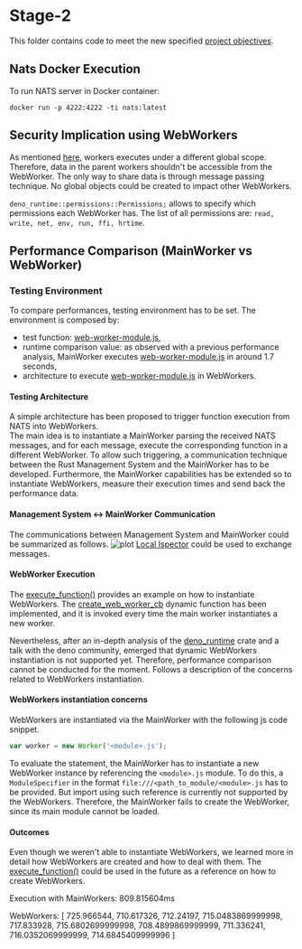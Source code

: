 # Stage-2
This folder contains code to meet the new specified [project objectives](https://github.com/gavi210/UZH_ECMASCRIPT_PROJECT/blob/main/project-objectives/README.md).

## Nats Docker Execution
To run NATS server in Docker container: 
```
docker run -p 4222:4222 -ti nats:latest
```

## Security Implication using WebWorkers
As mentioned [here](https://developer.mozilla.org/en-US/docs/Web/API/Web_Workers_API), workers executes under a different global scope.
Therefore, data in the parent workers shouldn't be accessible from the WebWorker. The only way to share data is through message
passing technique. No global objects could be created to impact other WebWorkers.

```deno_runtime::permissions::Permissions;``` allows to specify which permissions each WebWorker has. 
The list of all permissions are: ```read, write, net, env, run, ffi, hrtime```.

## Performance Comparison (MainWorker vs WebWorker)
### Testing Environment
To compare performances, testing environment has to be set.
The environment is composed by: 
- test function: [web-worker-module.js](nats-receiver/functions/web-worker-module.js),
- runtime comparison value: as observed with a previous performance analysis, MainWorker executes [web-worker-module.js](nats-receiver/functions/web-worker-module.js) in around 1.7 seconds,
- architecture to execute [web-worker-module.js](nats-receiver/functions/web-worker-module.js) in WebWorkers.

#### Testing Architecture
A simple architecture has been proposed to trigger function execution from NATS into WebWorkers.  
The main idea is to instantiate a MainWorker parsing the received NATS messages, and for each message, execute the corresponding function 
in a different WebWorker. 
To allow such triggering, a communication technique between the Rust Management System and the MainWorker has to be developed. 
Furthermore, the MainWorker capabilities has be extended so to instantiate WebWorkers, measure their execution times and send back the performance data.

#### Management System <-> MainWorker Communication
The communications between Management System and MainWorker could be summarized as follows.
![plot](report_images/ManagementSystem-MainWorkerCommunication.png)
[Local Ispector](https://docs.rs/deno_core/0.108.0/deno_core/struct.LocalInspectorSession.html) could be used to exchange messages.

#### WebWorker Execution
The [execute_function()](nats-receiver/src/web_worker_manager.rs) provides an example on how to instantiate WebWorkers.
The [create_web_worker_cb](https://docs.rs/deno_runtime/0.34.0/deno_runtime/ops/worker_host/type.CreateWebWorkerCb.html) dynamic function
has been implemented, and it is invoked every time the main worker instantiates a new worker. 

Nevertheless, after an in-depth analysis of the [deno_runtime](https://docs.rs/deno_runtime/0.34.0/deno_runtime/index.html) crate and a 
talk with the deno community, emerged that dynamic WebWorkers instantiation is not supported yet. Therefore, performance comparison 
cannot be conducted for the moment. 
Follows a description of the concerns related to WebWorkers instantiation.

#### WebWorkers instantiation concerns
WebWorkers are instantiated via the MainWorker with the following js code snippet.
```javascript
var worker = new Worker('<module>.js');
```
To evaluate the statement, the MainWorker has to instantiate a new WebWorker instance by referencing the ``<module>.js`` module.
To do this, a ``ModuleSpecifier`` in the format ``file:///<path_to_module/<module>.js`` has to be provided. But import using such reference
is currently not supported by the WebWorkers. Therefore, the MainWorker fails to create the WebWorker, since its main module cannot be loaded.

#### Outcomes
Even though we weren't able to instantiate WebWorkers, we learned more in detail how WebWorkers are created and how to deal with them. 
The [execute_function()](nats-receiver/src/web_worker_manager.rs) could be used in the future as a reference on how to create WebWorkers.


Execution with MainWorkers: 809.815604ms

WebWorkers:
[
725.966544,
710.617326,
712.24197,
715.0483869999998,
717.833928,
715.6802699999998,
708.4899869999999,
711.336241,
716.0352069999999,
714.6845409999996
]
